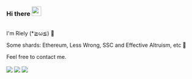 ### Hi there <a href="https://www.gautamkrishnar.com/"><img src="https://media.giphy.com/media/hvRJCLFzcasrR4ia7z/giphy.gif" width="25px"></a>
<br>
I'm Riely (*≧ω≦) 🌸

Some shards: Ethereum, Less Wrong, SSC and Effective Altruism, etc 🔮

Feel free to contact me. 
<br><br>
[<img src="https://img.shields.io/badge/Telegram-%40rielychen-blue">](https://t.me/rielychen)
[<img src="https://img.shields.io/badge/Email-%40rielychen@gmail.com-orange">](rielychen@gmail.com)
[<img src="https://img.shields.io/badge/Twitter-%20RielyChen-blue">](https://twitter.com/RielyChen)
